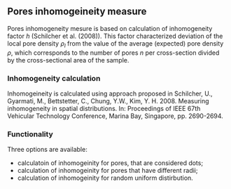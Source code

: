 ## Pores inhomogeineity measure

Pores inhomogeneity mesure is based on calculation of inhomogeneity factor *h* (Schilcher et al. (2008)). This factor characterized deviation of the local pore density *ρ<sub>l</sub>* from the value of the average (expected) pore density *ρ*, which corresponds to the number of pores *n* per cross-section divided by the cross-sectional area of the sample.

### Inhomogeneity calculation 
Inhomogeineity is calculated using approach proposed in Schilcher, U., Gyarmati, M., Bettstetter, C., Chung, Y.W., Kim, Y. H. 2008. Measuring inhomogeneity in spatial distributions. In: Proceedings of IEEE 67th Vehicular Technology Conference, Marina Bay, Singapore, pp. 2690-2694.

### Functionality
Three options are available:
* calculatoin of inhomogeinity for pores, that are considered dots;
* calculation of inhomogeinity for pores that have different radii;
* calculation of inhomogeinity for random uniform distirbution.
